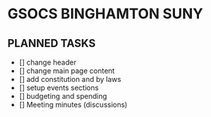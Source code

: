 GSOCS BINGHAMTON SUNY
=====================================

PLANNED TASKS
-------------------------------------
- [] change header 
- [] change main page content 
- [] add constitution and by laws 
- [] setup events sections 
- [] budgeting and spending 
- [] Meeting minutes (discussions) 


